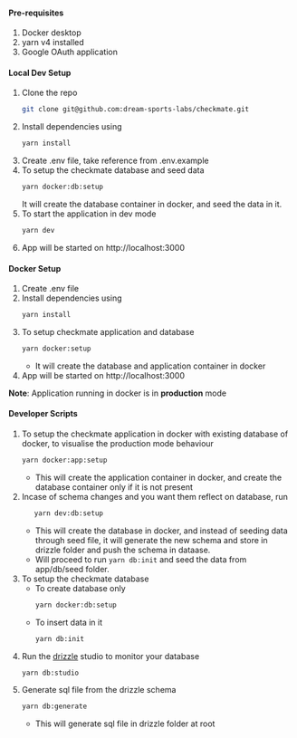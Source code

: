 #### Pre-requisites

1. Docker desktop
2. yarn v4 installed
3. Google OAuth application

#### Local Dev Setup

1. Clone the repo
   ```sh
   git clone git@github.com:dream-sports-labs/checkmate.git
   ```
2. Install dependencies using
   ```sh
   yarn install
   ```
3. Create .env file, take reference from .env.example
4. To setup the checkmate database and seed data
   ```sh
   yarn docker:db:setup
   ```
   It will create the database container in docker, and seed the data in it.
5. To start the application in dev mode
   ```sh
   yarn dev
   ```
6. App will be started on http://localhost:3000

#### Docker Setup

1. Create .env file
2. Install dependencies using
   ```sh
   yarn install
   ```
3. To setup checkmate application and database
   ```sh
   yarn docker:setup
   ```
   - It will create the database and application container in docker
4. App will be started on http://localhost:3000

**Note**: Application running in docker is in **production** mode

#### Developer Scripts

1. To setup the checkmate application in docker with existing database of docker, to visualise the production mode behaviour
   ```sh
   yarn docker:app:setup
   ```
   - This will create the application container in docker, and create the database container only if it is not present
2. Incase of schema changes and you want them reflect on database, run
   ```sh
      yarn dev:db:setup
   ```
   - This will create the database in docker, and instead of seeding data through seed file, it will generate the new schema and store in drizzle folder and push the schema in dataase.
   - Will proceed to run `yarn db:init` and seed the data from app/db/seed folder.
3. To setup the checkmate database
   - To create database only
     ```sh
     yarn docker:db:setup
     ```
   - To insert data in it
     ```sh
     yarn db:init
     ```
4. Run the [drizzle](https://orm.drizzle.team/docs/overview) studio to monitor your database
   ```sh
   yarn db:studio
   ```
5. Generate sql file from the drizzle schema
   ```sh
   yarn db:generate
   ```
   - This will generate sql file in drizzle folder at root
